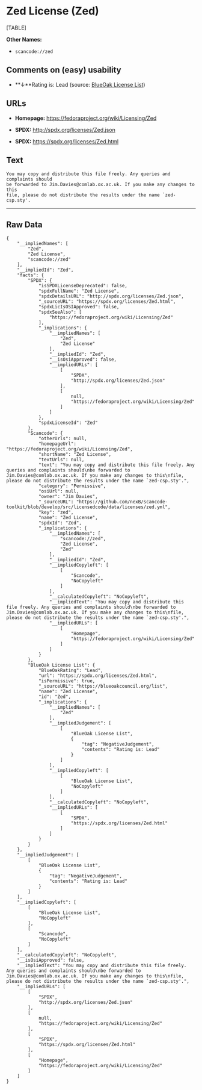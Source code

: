 Zed License (Zed)
=================

[TABLE]

**Other Names:**

-   `scancode://zed`

Comments on (easy) usability
----------------------------

-   **↓**Rating is: Lead (source: [BlueOak License
    List](https://blueoakcouncil.org/list "BlueOak License List"))

URLs
----

-   **Homepage:** https://fedoraproject.org/wiki/Licensing/Zed

-   **SPDX:** http://spdx.org/licenses/Zed.json

-   **SPDX:** https://spdx.org/licenses/Zed.html

Text
----

    You may copy and distribute this file freely. Any queries and complaints should
    be forwarded to Jim.Davies@comlab.ox.ac.uk. If you make any changes to this
    file, please do not distribute the results under the name `zed-csp.sty'.

------------------------------------------------------------------------

Raw Data
--------

    {
        "__impliedNames": [
            "Zed",
            "Zed License",
            "scancode://zed"
        ],
        "__impliedId": "Zed",
        "facts": {
            "SPDX": {
                "isSPDXLicenseDeprecated": false,
                "spdxFullName": "Zed License",
                "spdxDetailsURL": "http://spdx.org/licenses/Zed.json",
                "_sourceURL": "https://spdx.org/licenses/Zed.html",
                "spdxLicIsOSIApproved": false,
                "spdxSeeAlso": [
                    "https://fedoraproject.org/wiki/Licensing/Zed"
                ],
                "_implications": {
                    "__impliedNames": [
                        "Zed",
                        "Zed License"
                    ],
                    "__impliedId": "Zed",
                    "__isOsiApproved": false,
                    "__impliedURLs": [
                        [
                            "SPDX",
                            "http://spdx.org/licenses/Zed.json"
                        ],
                        [
                            null,
                            "https://fedoraproject.org/wiki/Licensing/Zed"
                        ]
                    ]
                },
                "spdxLicenseId": "Zed"
            },
            "Scancode": {
                "otherUrls": null,
                "homepageUrl": "https://fedoraproject.org/wiki/Licensing/Zed",
                "shortName": "Zed License",
                "textUrls": null,
                "text": "You may copy and distribute this file freely. Any queries and complaints should\nbe forwarded to Jim.Davies@comlab.ox.ac.uk. If you make any changes to this\nfile, please do not distribute the results under the name `zed-csp.sty'.",
                "category": "Permissive",
                "osiUrl": null,
                "owner": "Jim Davies",
                "_sourceURL": "https://github.com/nexB/scancode-toolkit/blob/develop/src/licensedcode/data/licenses/zed.yml",
                "key": "zed",
                "name": "Zed License",
                "spdxId": "Zed",
                "_implications": {
                    "__impliedNames": [
                        "scancode://zed",
                        "Zed License",
                        "Zed"
                    ],
                    "__impliedId": "Zed",
                    "__impliedCopyleft": [
                        [
                            "Scancode",
                            "NoCopyleft"
                        ]
                    ],
                    "__calculatedCopyleft": "NoCopyleft",
                    "__impliedText": "You may copy and distribute this file freely. Any queries and complaints should\nbe forwarded to Jim.Davies@comlab.ox.ac.uk. If you make any changes to this\nfile, please do not distribute the results under the name `zed-csp.sty'.",
                    "__impliedURLs": [
                        [
                            "Homepage",
                            "https://fedoraproject.org/wiki/Licensing/Zed"
                        ]
                    ]
                }
            },
            "BlueOak License List": {
                "BlueOakRating": "Lead",
                "url": "https://spdx.org/licenses/Zed.html",
                "isPermissive": true,
                "_sourceURL": "https://blueoakcouncil.org/list",
                "name": "Zed License",
                "id": "Zed",
                "_implications": {
                    "__impliedNames": [
                        "Zed"
                    ],
                    "__impliedJudgement": [
                        [
                            "BlueOak License List",
                            {
                                "tag": "NegativeJudgement",
                                "contents": "Rating is: Lead"
                            }
                        ]
                    ],
                    "__impliedCopyleft": [
                        [
                            "BlueOak License List",
                            "NoCopyleft"
                        ]
                    ],
                    "__calculatedCopyleft": "NoCopyleft",
                    "__impliedURLs": [
                        [
                            "SPDX",
                            "https://spdx.org/licenses/Zed.html"
                        ]
                    ]
                }
            }
        },
        "__impliedJudgement": [
            [
                "BlueOak License List",
                {
                    "tag": "NegativeJudgement",
                    "contents": "Rating is: Lead"
                }
            ]
        ],
        "__impliedCopyleft": [
            [
                "BlueOak License List",
                "NoCopyleft"
            ],
            [
                "Scancode",
                "NoCopyleft"
            ]
        ],
        "__calculatedCopyleft": "NoCopyleft",
        "__isOsiApproved": false,
        "__impliedText": "You may copy and distribute this file freely. Any queries and complaints should\nbe forwarded to Jim.Davies@comlab.ox.ac.uk. If you make any changes to this\nfile, please do not distribute the results under the name `zed-csp.sty'.",
        "__impliedURLs": [
            [
                "SPDX",
                "http://spdx.org/licenses/Zed.json"
            ],
            [
                null,
                "https://fedoraproject.org/wiki/Licensing/Zed"
            ],
            [
                "SPDX",
                "https://spdx.org/licenses/Zed.html"
            ],
            [
                "Homepage",
                "https://fedoraproject.org/wiki/Licensing/Zed"
            ]
        ]
    }
